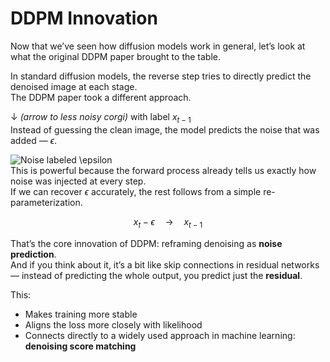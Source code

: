 # DDPM Innovation

Now that we’ve seen how diffusion models work in general, let’s look at what the original DDPM paper brought to the table.

In standard diffusion models, the reverse step tries to directly predict the denoised image at each stage.  
The DDPM paper took a different approach.

↓ *(arrow to less noisy corgi)* with label $x_{t-1}$  
Instead of guessing the clean image, the model predicts the noise that was added — $\epsilon$.

![Noise labeled $\epsilon$](noise.png)  
This is powerful because the forward process already tells us exactly how noise was injected at every step.  
If we can recover $\epsilon$ accurately, the rest follows from a simple re-parameterization.

$$
x_t - \epsilon \quad \longrightarrow \quad x_{t-1}
$$

That’s the core innovation of DDPM: reframing denoising as **noise prediction**.  
And if you think about it, it’s a bit like skip connections in residual networks — instead of predicting the whole output, you predict just the **residual**.  

This:
- Makes training more stable  
- Aligns the loss more closely with likelihood  
- Connects directly to a widely used approach in machine learning: **denoising score matching**
